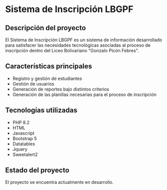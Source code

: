 # Sistema de Inscripción LBGPF

## Descripción del proyecto

El Sistema de Inscripción LBGPF es un sistema de información desarrollado para satisfacer las necesidades tecnológicas asociadas al proceso de inscripción dentro del Liceo Bolivariano "Gonzalo Picón Febres".

## Características principales

* Registro y gestión de estudiantes
* Gestión de usuarios
* Generación de reportes bajo distintos criterios
* Generación de las planillas necesarias para el proceso de inscripción

## Tecnologías utilizadas

* PHP 8.2
* HTML
* Javascript
* Bootstrap 5
* Datatables
* Jquery
* Sweetalert2

## Estado del proyecto

El proyecto se encuentra actualmente en desarrollo.

